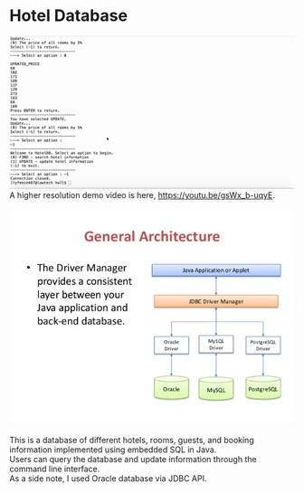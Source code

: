 # Hotel Database
![](databasehw7.gif) \
A higher resolution demo video is here, https://youtu.be/gsWx_b-uqyE. \
\
![](<JDBC to Connect to Oracle Database.jpg>) \
\
This is a database of different hotels, rooms, guests, and booking information implemented using embedded SQL in Java. \
Users can query the database and update information through the command line interface. \
As a side note, I used Oracle database via JDBC API.
